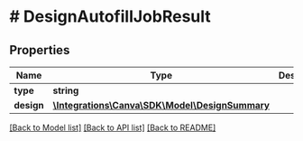 # # DesignAutofillJobResult

## Properties

Name | Type | Description | Notes
------------ | ------------- | ------------- | -------------
**type** | **string** |  |
**design** | [**\Integrations\Canva\SDK\Model\DesignSummary**](DesignSummary.md) |  |

[[Back to Model list]](../../README.md#models) [[Back to API list]](../../README.md#endpoints) [[Back to README]](../../README.md)
